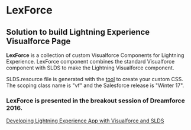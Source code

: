# LexForce
## Solution to build Lightning Experience Visualforce Page

__LexForce__ is a collection of custom Visualforce Components for Lightning Experience. LexForce component combines the standard Visualforce component with SLDS to make the Lightning Visualforce component.

SLDS.resource file is generated with the [tool](https://tools.lightningdesignsystem.com/css-customizer) to create your custom CSS. The scoping class name is "vf" and the Salesforce release is "Winter 17".


### __LexForce__ is presented in the breakout session of Dreamforce 2016.
[Developing Lightning Experience App with Visualforce and SLDS](https://success.salesforce.com/Sessions#/session/a2q3A000000LBSGQA4)

